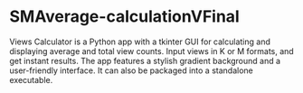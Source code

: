 # SMAverage-calculationVFinal
Views Calculator is a Python app with a tkinter GUI for calculating and displaying average and total view counts. Input views in K or M formats, and get instant results. The app features a stylish gradient background and a user-friendly interface. It can also be packaged into a standalone executable.

